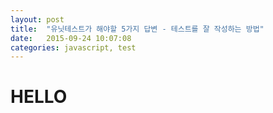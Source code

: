 ```yaml
---
layout: post
title:  "유닛테스트가 해야할 5가지 답변 - 테스트를 잘 작성하는 방법"
date:   2015-09-24 10:07:08
categories: javascript, test
---
```


# HELLO
